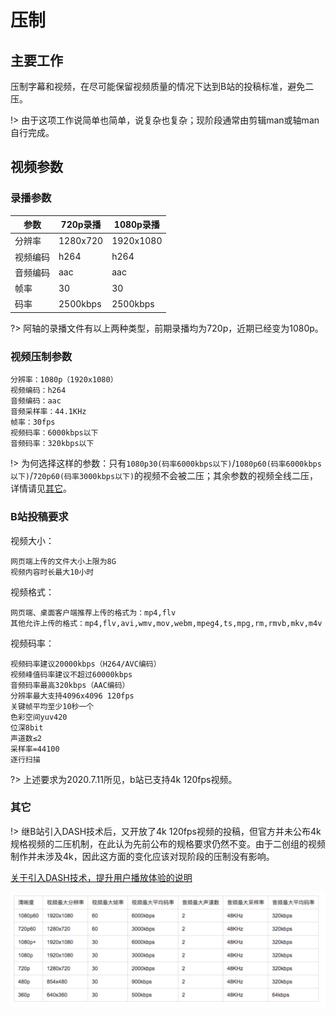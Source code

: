 # 压制

## 主要工作

压制字幕和视频，在尽可能保留视频质量的情况下达到B站的投稿标准，避免二压。

!> 由于这项工作说简单也简单，说复杂也复杂；现阶段通常由剪辑man或轴man自行完成。

## 视频参数

### 录播参数

|  参数   | 720p录播  | 1080p录播 |
|  ----  | ----  | ---- |
| 分辨率  | 1280x720 | 1920x1080 |
| 视频编码  | h264 | h264 |
| 音频编码  | aac | aac |
| 帧率  | 30 | 30 |
| 码率  | 2500kbps | 2500kbps |

?> 阿轴的录播文件有以上两种类型，前期录播均为720p，近期已经变为1080p。

### 视频压制参数

    分辨率：1080p（1920x1080）
    视频编码：h264
    音频编码：aac
    音频采样率：44.1KHz
    帧率：30fps
    视频码率：6000kbps以下
    音频码率：320kbps以下

!> 为何选择这样的参数：只有`1080p30(码率6000kbps以下)`/`1080p60(码率6000kbps以下)`/`720p60(码率3000kbps以下)`的视频不会被二压；其余参数的视频全线二压，详情请见[其它](#其它)。

### B站投稿要求

视频大小：

    网页端上传的文件大小上限为8G
    视频内容时长最大10小时

视频格式：

    网页端、桌面客户端推荐上传的格式为：mp4,flv
    其他允许上传的格式：mp4,flv,avi,wmv,mov,webm,mpeg4,ts,mpg,rm,rmvb,mkv,m4v

视频码率：

    视频码率建议20000kbps（H264/AVC编码）
    视频峰值码率建议不超过60000kbps
    音频码率最高320kbps（AAC编码）
    分辨率最大支持4096x4096 120fps
    关键帧平均至少10秒一个
    色彩空间yuv420
    位深8bit
    声道数≤2
    采样率=44100
    逐行扫描

?> 上述要求为2020.7.11所见，b站已支持4k 120fps视频。

### 其它

!> 继B站引入DASH技术后，又开放了4k 120fps视频的投稿，但官方并未公布4k规格视频的二压机制，在此认为先前公布的规格要求仍然不变。由于二创组的视频制作并未涉及4k，因此这方面的变化应该对现阶段的压制没有影响。

[关于引入DASH技术，提升用户播放体验的说明](https://www.bilibili.com/read/cv949156)

![引入DASH后视频规格](../assets/dash.png)